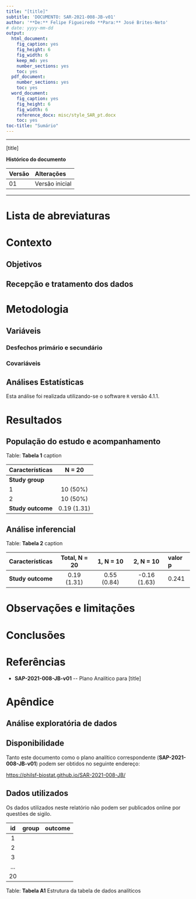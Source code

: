 ```yaml
---
title: "[title]"
subtitle: 'DOCUMENTO: SAR-2021-008-JB-v01'
author: '**De:** Felipe Figueiredo **Para:** José Brites-Neto'
# date: yyyy-mm-dd
output:
  html_document:
    fig_caption: yes
    fig_height: 6
    fig_width: 6
    keep_md: yes
    number_sections: yes
    toc: yes
  pdf_document:
    number_sections: yes
    toc: yes
  word_document:
    fig_caption: yes
    fig_height: 6
    fig_width: 6
    reference_docx: misc/style_SAR_pt.docx
    toc: yes
toc-title: "Sumário"
---
```




---

[title]

**Histórico do documento**


|Versão |Alterações     |
|:------|:--------------|
|01     |Versão inicial |

---

# Lista de abreviaturas

# Contexto

## Objetivos

## Recepção e tratamento dos dados

# Metodologia



## Variáveis

### Desfechos primário e secundário

### Covariáveis

## Análises Estatísticas

Esta análise foi realizada utilizando-se o software `R` versão 4.1.1.

# Resultados

## População do estudo e acompanhamento


Table: **Tabela 1** caption

|**Características** | **N = 20**  |
|:-------------------|:-----------:|
|__Study group__     |             |
|1                   |  10 (50%)   |
|2                   |  10 (50%)   |
|__Study outcome__   | 0.19 (1.31) |

## Análise inferencial


Table: **Tabela 2** caption

|**Características** | **Total**, N = 20 | **1**, N = 10 | **2**, N = 10 |**valor p** |
|:-------------------|:-----------------:|:-------------:|:-------------:|:-----------|
|__Study outcome__   |    0.19 (1.31)    |  0.55 (0.84)  | -0.16 (1.63)  |0.241       |

# Observações e limitações

# Conclusões

# Referências

- **SAP-2021-008-JB-v01** -- Plano Analítico para [title]
<!-- - Cohen, J. (1988). Statistical power analysis for the behavioral sciences (2nd Ed.). New York: Routledge. -->

# Apêndice

## Análise exploratória de dados



## Disponibilidade

Tanto este documento como o plano analítico correspondente (**SAP-2021-008-JB-v01**) podem ser obtidos no seguinte endereço:

<!-- Este documento pode ser obtido no seguinte endereço: -->

<https://philsf-biostat.github.io/SAR-2021-008-JB/>

## Dados utilizados

Os dados utilizados neste relatório não podem ser publicados online por questões de sigilo.


| id  | group | outcome |
|:---:|:-----:|:-------:|
|  1  |       |         |
|  2  |       |         |
|  3  |       |         |
| ... |       |         |
| 20  |       |         |

Table: **Tabela A1** Estrutura da tabela de dados analíticos
